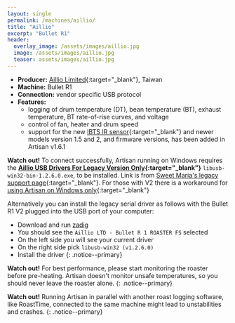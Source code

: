 ```yaml
---
layout: single
permalink: /machines/aillio/
title: "Aillio"
excerpt: "Bullet R1"
header:
  overlay_image: /assets/images/aillio.jpg
  image: /assets/images/aillio.jpg
  teaser: assets/images/aillio.jpg
---
```


* __Producer:__ [Aillio Limited](https://aillio.com){:target="_blank"}, Taiwan
* __Machine:__ Bullet R1
* __Connection:__ vendor specific USB protocol
* __Features:__ 
  - logging of drum temperature (DT), bean temperature (BT), exhaust temperature, BT rate-of-rise curves, and voltage
  - control of fan, heater and drum speed
  - support for the new [IBTS IR sensor](https://medium.com/@aillio/the-start-of-something-39aa01d08fa9){:target="_blank"} and newer models version 1.5 and 2, and firmware versions, has been added in Artisan v1.6.1

**Watch out!** 
To connect successfully, Artisan running on Windows requires the **[Aillio USB Drivers For Legacy Version Only](https://s3.amazonaws.com/aillio/bulletr1interface/installation/LibUSB/libusb-win32-bin-1.2.6.0.exe){:target="_blank"}** `libusb-win32-bin-1.2.6.0.exe`, to be installed.  Link is from [Sweet Maria's legacy support page](https://legacy.sweetmarias.com/library/aillio-bullet-r1-support/){:target="_blank"}. For those with V2 there is a workaround for [using Artisan on Windows only](https://www.home-barista.com/home-roasting/artisan-2-0-and-aillio-bullet-r1-v2-t64271.html#p708297){:target="_blank"}

Alternatively you can install the legacy serial driver as follows with the Bullet R1 V2 plugged into the USB port of your computer:

* Download and run [zadig](https://zadig.akeo.ie/)
* You should see the `Aillio LTD - Bullet R 1 ROASTER FS` selected
* On the left side you will see your current driver
* On the right side pick `libusb-win32 (v1.2.6.0)`
* Install the driver
{: .notice--primary}

**Watch out!** For best performance, please start monitoring the
roaster before pre-heating.  Artisan doesn't monitor unsafe
temperatures, so you should never leave the roaster alone.
{: .notice--primary}

**Watch out!** Running Artisan in parallel with another roast logging software, like RoastTime, connected to the same machine might lead to unstabilities and crashes.
{: .notice--primary}
